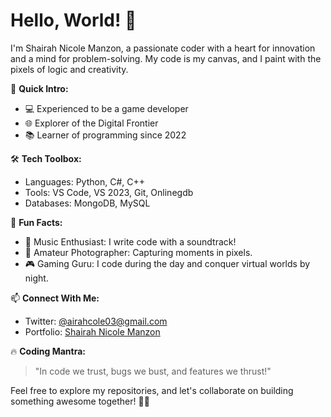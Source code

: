 # Hello, World! 👋

I'm Shairah Nicole Manzon, a passionate coder with a heart for innovation and a mind for problem-solving. My code is my canvas, and I paint with the pixels of logic and creativity.

🚀 **Quick Intro:**
- 💻 Experienced to be a game developer
- 🌐 Explorer of the Digital Frontier
- 📚 Learner of programming since 2022

🛠️ **Tech Toolbox:**
- Languages: Python, C#, C++
- Tools: VS Code, VS 2023, Git, Onlinegdb
- Databases: MongoDB, MySQL

🌈 **Fun Facts:**
- 🎸 Music Enthusiast: I write code with a soundtrack!
- 📸 Amateur Photographer: Capturing moments in pixels.
- 🎮 Gaming Guru: I code during the day and conquer virtual worlds by night.

📫 **Connect With Me:**
- Twitter: [@airahcole03@gmail.com](https://www.facebook.com/Shairah.manzon.03)
- Portfolio: [Shairah Nicole Manzon](https://www.instagram.com/airahcole03/?hl=en)

🔥 **Coding Mantra:**
> "In code we trust, bugs we bust, and features we thrust!"

Feel free to explore my repositories, and let's collaborate on building something awesome together! 🚀✨

